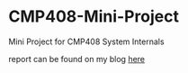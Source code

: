 # CMP408-Mini-Project
Mini Project for CMP408 System Internals

report can be found on my blog [here](http://zack-not-zac.me/projects/year-4/System-Internals-Mini-Project/)
